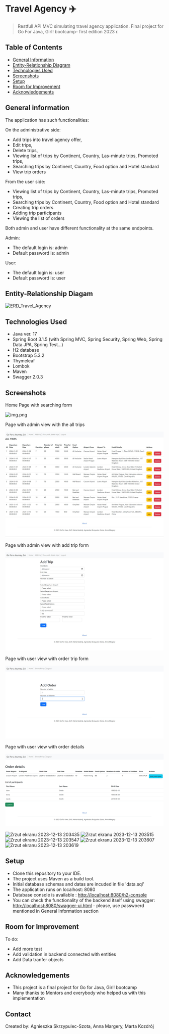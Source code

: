 # Travel Agency :airplane:
> Restfull API MVC simulating travel agency application.
> Final project for Go For Java, Girl! bootcamp- first edition 2023 r.

## Table of Contents
* [General Information](#general-information)
* [Entity-Relationship Diagram](#entity-relationship-diagram)
* [Technologies Used](#technologies-used)
* [Screenshots](#screenshots)
* [Setup](#setup)
* [Room for Improvement](#room-for-improvement)
* [Acknowledgements](#acknowledgements)


## General information
The application has such functionalities:

On the administrative side:
- Add trips into travel agency offer,
- Edit trips,
- Delete trips,
- Viewing list of trips by Continent, Country, Las-minute trips, Promoted trips,
- Searching trips by Continent, Country, Food option and Hotel standard
- View trip orders

From the user side:
- Viewing list of trips by Continent, Country, Las-minute trips, Promoted trips,
- Searching trips by Continent, Country, Food option and Hotel standard
- Creating trip orders
- Adding trip participants
- Viewing the list of orders

Both admin and user have different functionality at the same endpoints.

Admin:
- The default login is: admin
- Default password is: admin

User:
- The default login is: user
- Default password is: user

## Entity-Relationship Diagam

![ERD_Travel_Agency](https://github.com/mkozdroj/TravelAgency/assets/131193379/1a735358-bfa1-4021-8b4d-ac1593a81260)


## Technologies Used
- Java ver. 17
- Spring Boot 3.1.5 (with Spring MVC, Spring Security, Spring Web, Spring Data JPA, Spring Test...)
- H2 database
- Bootstrap 5.3.2
- Thymeleaf
- Lombok
- Maven
- Swagger 2.0.3


## Screenshots
Home Page with searching form 

![img.png](src%2Fmain%2Fresources%2Fstatic%2Fimg%2FReadme%2Fimg.png)

Page with admin view with the all trips

![img_1.png](src%2Fmain%2Fresources%2Fstatic%2Fimg%2FReadme%2Fimg_1.png)

Page with admin view with add trip form

![img_2.png](src%2Fmain%2Fresources%2Fstatic%2Fimg%2FReadme%2Fimg_2.png)

Page with user view with order trip form

![img_3.png](src%2Fmain%2Fresources%2Fstatic%2Fimg%2FReadme%2Fimg_3.png)

Page with user view with order details

![img_4.png](src%2Fmain%2Fresources%2Fstatic%2Fimg%2FReadme%2Fimg_4.png)


![Zrzut ekranu 2023-12-13 203435](https://github.com/mkozdroj/TravelAgency/assets/131193379/b24101df-c8cf-4480-89a8-12e94de4d8dd)
![Zrzut ekranu 2023-12-13 203515](https://github.com/mkozdroj/TravelAgency/assets/131193379/6a36391c-124b-414b-85e1-049b53cfc822)
![Zrzut ekranu 2023-12-13 203547](https://github.com/mkozdroj/TravelAgency/assets/131193379/d33d834c-2596-40d2-9bb1-e746f0a7be06)
![Zrzut ekranu 2023-12-13 203607](https://github.com/mkozdroj/TravelAgency/assets/131193379/a334222e-0a06-4e0a-969b-e0c3f9004e09)
![Zrzut ekranu 2023-12-13 203619](https://github.com/mkozdroj/TravelAgency/assets/131193379/fef07d60-d912-4365-baae-e4cd03fd12f8)



## Setup
- Clone this repository to your IDE.
- The project uses Maven as a build tool. 
- Initial database schemas and datas are incuded in file 'data.sql'
- The application runs on localhost: 8080 
- Database console is available : [http://localhost:8080/h2-console](url)
- You can check the functionality of the backend itself using swagger: [http://localhost:8080/swagger-ui.html](url) - please, use passwoerd mentioned in General Information section


## Room for Improvement
To do:
- Add more test
- Add validation in backend connected with entities
- Add Data tranfer objects


## Acknowledgements
- This project is a final project for Go for Java, Girl! bootcamp
- Many thanks to Mentors and everybody who helped us with this implementation


## Contact
Created by: Agnieszka Skrzypulec-Szota, Anna Margery, Marta Kozdrój

